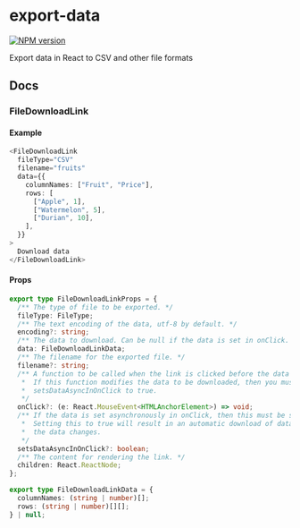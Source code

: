 # export-data

<span class="badge-npmversion"><a href="https://npmjs.org/package/export-data" title="View this project on NPM"><img src="https://img.shields.io/npm/v/export-data.svg" alt="NPM version" /></a></span>

Export data in React to CSV and other file formats

## Docs

### FileDownloadLink

#### Example

```typescript
<FileDownloadLink
  fileType="CSV"
  filename="fruits"
  data={{
    columnNames: ["Fruit", "Price"],
    rows: [
      ["Apple", 1],
      ["Watermelon", 5],
      ["Durian", 10],
    ],
  }}
>
  Download data
</FileDownloadLink>
```

#### Props

```typescript
export type FileDownloadLinkProps = {
  /** The type of file to be exported. */
  fileType: FileType;
  /** The text encoding of the data, utf-8 by default. */
  encoding?: string;
  /** The data to download. Can be null if the data is set in onClick. */
  data: FileDownloadLinkData;
  /** The filename for the exported file. */
  filename?: string;
  /** A function to be called when the link is clicked before the data is downloaded.
   *  If this function modifies the data to be downloaded, then you must set
   *  setsDataAsyncInOnClick to true.
   */
  onClick?: (e: React.MouseEvent<HTMLAnchorElement>) => void;
  /** If the data is set asynchronously in onClick, then this must be set to true.
   *  Setting this to true will result in an automatic download of data at the next time
   *  the data changes.
   */
  setsDataAsyncInOnClick?: boolean;
  /** The content for rendering the link. */
  children: React.ReactNode;
};

export type FileDownloadLinkData = {
  columnNames: (string | number)[];
  rows: (string | number)[][];
} | null;
```
